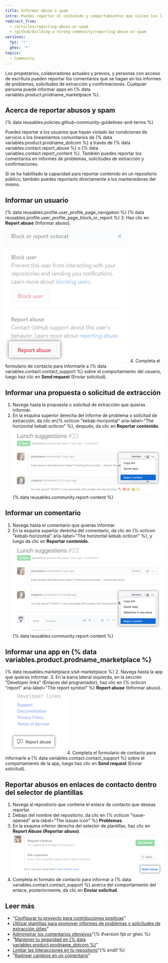 ```yaml
---
title: Informar abuso o spam
intro: Puedes reportar el contenido y comportamientos que violen los lineamientos y condiciones de la comunidad.
redirect_from:
  - /articles/reporting-abuse-or-spam
  - /github/building-a-strong-community/reporting-abuse-or-spam
versions:
  fpt: '*'
  ghec: '*'
topics:
  - Community
---
```


Los propietarios, colaboradores actuales y previos, y personas con acceso de escritura pueden reportar los comentarios que se hagan en los informes de problemas, solicitudes de extracción y confirmaciones. Cualquier persona puede informar apps en {% data variables.product.prodname_marketplace %}.

## Acerca de reportar abusos y spam

{% data reusables.policies.github-community-guidelines-and-terms %}

Puedes reportar a los usuarios que hayan violado las condiciones de servicio o los lineamientos comunitarios de {% data variables.product.prodname_dotcom %} a través de {% data variables.contact.report_abuse %} o {% data variables.contact.report_content %}. También puedes reportar los comentarios en informes de problemas, solicitudes de extracción y confirmaciones.

Si se ha habilitado la capacidad para reportar contenido en un repositorio público, también puedes reportarlo directamente a los mantenedores del mismo.

## Informar un usuario

{% data reusables.profile.user_profile_page_navigation %}
{% data reusables.profile.user_profile_page_block_or_report %}
3. Haz clic en **Report abuse** (Informar abuso). ![Cuadro de modo con opciones para bloquear a un usuario o reportar abusos](/assets/images/help/profile/profile-report-abuse.png)
4. Completa el formulario de contacto para informarle a {% data variables.contact.contact_support %} sobre el comportamiento del usuario, luego haz clic en **Send request** (Enviar solicitud).

## Informar una propuesta o solicitud de extracción

1. Navega hasta la propuesta o solicitud de extracción que quieras informar.
2. En la esquina superior derecha del informe de problema o solicitud de extracción, da clic en{% octicon "kebab-horizontal" aria-label="The horizontal kebab octicon" %}, después, da clic en **Reportar contenido**. ![Botón para informar un comentario](/assets/images/help/repository/menu-report-issue-or-pr.png)
{% data reusables.community.report-content %}

## Informar un comentario

1. Navega hasta el comentario que quieras informar.
2. En la esquina superior derecha del comentario, da clic en {% octicon "kebab-horizontal" aria-label="The horizontal kebab octicon" %}, y luego da clic en **Reportar contenido**. ![Menú Kebab con opción para informar un comentario](/assets/images/help/repository/menu-report-comment.png)
{% data reusables.community.report-content %}

## Informar una app en {% data variables.product.prodname_marketplace %}

{% data reusables.marketplace.visit-marketplace %}
2. Navega hasta la app que quieras informar.
3. En la barra lateral izquierda, en la sección "Developer links" (Enlaces del programador), haz clic en {% octicon "report" aria-label="The report symbol" %} **Report abuse** (Informar abuso). ![Botón para informar una app en {% data variables.product.prodname_marketplace %}](/assets/images/help/marketplace/marketplace-report-app.png)
4. Completa el formulario de contacto para informarle a {% data variables.contact.contact_support %} sobre el comportamiento de la app, luego haz clic en **Send request** (Enviar solicitud).

## Reportar abusos en enlaces de contacto dentro del selector de plantillas

1. Navega al repositorio que contiene el enlace de contacto que deseas reportar.
2. Debajo del nombre del repositorio, da clic en {% octicon "issue-opened" aria-label="The issues icon" %} **Problemas**.
3. En la esquina inferior derecha del selector de plantillas, haz clic en **Report Abuse (Reportar abuso)**. ![Enlace para denunciar un abuso](/assets/images/help/repository/template-chooser-report-abuse.png)
4. Completa el formato de contacto para informar a {% data variables.contact.contact_support %} acerca del comportamiento del enlace, posteriormente, da clic en **Enviar solicitud**.

## Leer más

- "[Configurar tu proyecto para contribuciones positivas](/communities/setting-up-your-project-for-healthy-contributions)"
- [Utilizar plantillas para promover informes de problemas y solicitudes de extracción útiles](/communities/using-templates-to-encourage-useful-issues-and-pull-requests)"
- [Administrar los comentarios ofensivos](/communities/moderating-comments-and-conversations/managing-disruptive-comments)"{% ifversion fpt or ghec %}
- "[Mantener tu seguridad en {% data variables.product.prodname_dotcom %}](/communities/maintaining-your-safety-on-github)"
- [Limitar las interacciones en tu repositorio](/communities/moderating-comments-and-conversations/limiting-interactions-in-your-repository)"{% endif %}
- "[Rastrear cambios en un comentario](/communities/moderating-comments-and-conversations/tracking-changes-in-a-comment)"
